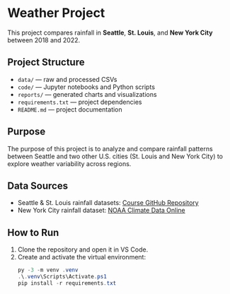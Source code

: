 ﻿# Weather Project

This project compares rainfall in **Seattle**, **St. Louis**, and **New York City** between 2018 and 2022.

## Project Structure
- `data/` — raw and processed CSVs
- `code/` — Jupyter notebooks and Python scripts
- `reports/` — generated charts and visualizations
- `requirements.txt` — project dependencies
- `README.md` — project documentation

## Purpose
The purpose of this project is to analyze and compare rainfall patterns between Seattle and two other U.S. cities (St. Louis and New York City) to explore weather variability across regions.

## Data Sources
- Seattle & St. Louis rainfall datasets: [Course GitHub Repository](https://github.com/)  
- New York City rainfall dataset: [NOAA Climate Data Online](https://www.ncei.noaa.gov/cdo-web/search)  

## How to Run
1. Clone the repository and open it in VS Code.
2. Create and activate the virtual environment:
   ```powershell
   py -3 -m venv .venv
   .\.venv\Scripts\Activate.ps1
   pip install -r requirements.txt

